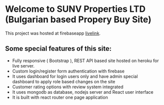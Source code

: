 # Welcome to SUNV Properties LTD (Bulgarian based Propery Buy Site)

This project was hosted at firebaseapp [livelink](https://sunv-properties.web.app/).

## Some special features of this site:

* Fully responsive ( Bootstrap ), REST API based site hosted on heroku for live server.
* Custom login/register form authentication with firebase
* It uses dashboard for login users only and have admin special dashboard to apply role based changes on the site
* Customer rating options with review system integrated
* It uses mongodb as database, nodejs server and React user interface
* It is built with react router one page application

